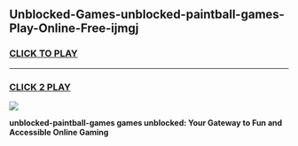 
## Unblocked-Games-unblocked-paintball-games-Play-Online-Free-ijmgj
<h3>
<a href="https://premium76.site?title=unblocked-paintball-games&ref=26A">CLICK TO PLAY</a></h3>
<hr>

<h3>
<a href="https://premium76.site?title=unblocked-paintball-games&ref=26A">CLICK 2 PLAY</a>
  
</h3>

<a href="https://premium76.site?title=unblocked-paintball-games&ref=26A"><img src="https://clearcache.store/games.png"></a>


**unblocked-paintball-games games unblocked: Your Gateway to Fun and Accessible Online Gaming**
